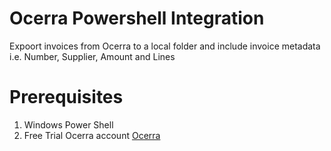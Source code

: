 # Ocerra Powershell Integration
Expoort invoices from Ocerra to a local folder and include invoice metadata i.e. Number, Supplier, Amount and Lines 

# Prerequisites
1)	Windows Power Shell
2)	Free Trial Ocerra account [Ocerra](https://www.ocerra.com/start-free-trial) 


